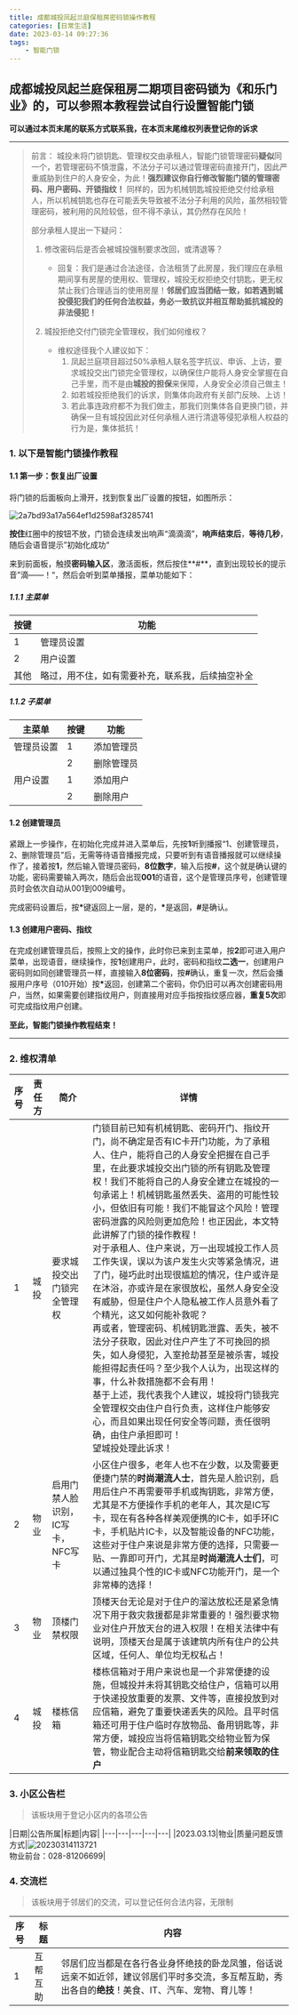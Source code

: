 ```yaml
---
title: 成都城投凤起兰庭保租房密码锁操作教程
categories: [日常生活]
date: 2023-03-14 09:27:36
tags:
    - 智能门锁
---
```


## 成都城投凤起兰庭保租房二期项目密码锁为《和乐门业》的，可以参照本教程尝试自行设置智能门锁

**可以通过本页末尾的联系方式联系我，在本页末尾维权列表登记你的诉求**

---

>前言：
>城投未将门锁钥匙、管理权交由承租人，智能门锁管理密码**疑似**同一个，若管理密码不慎泄露，不法分子可以通过管理密码直接开门，因此严重威胁到住户的人身安全，为此！**强烈建议你自行修改智能门锁的管理密码、用户密码、开锁指纹！**
>同样的，因为机械钥匙城投拒绝交付给承租人，所以机械钥匙也存在可能丢失导致被不法分子利用的风险，虽然相较管理密码，被利用的风险较低，但不得不承认，其仍然存在风险！
>
>部分承租人提出一下疑问：
>1. 修改密码后是否会被城投强制要求改回，或清退等？
>       - 回复：我们是通过合法途径，合法租赁了此房屋，我们理应在承租期间享有房屋的使用权、管理权，城投无权拒绝交付钥匙，更无权禁止我们合理适当的使用房屋！**邻居们应当团结一致，如若遇到城投侵犯我们的任何合法权益，务必一致抗议并相互帮助抵抗城投的非法侵犯！**
>
> 2. 城投拒绝交付门锁完全管理权，我们如何维权？
>       - 维权途径我个人建议如下：
>           1. 凤起兰庭项目超过50%承租人联名签字抗议、申诉、上访，要求城投交出门锁完全管理权，以确保住户能将人身安全掌握在自己手里，而不是由**城投的担保**来保障，人身安全必须自己做主！
>           2. 如若城投拒绝我们的诉求，则集体向政府有关部门反映、上访！
>           3. 若此事连政府都不为我们做主，那我们则集体各自更换门锁，并确保一旦有城投因此对任何承租人进行清退等侵犯承租人权益的行为是，集体抵抗！

### 1. 以下是智能门锁操作教程

#### 1.1 第一步：恢复出厂设置

将门锁的后面板向上滑开，找到恢复出厂设置的按钮，如图所示：

![2a7bd93a17a564ef1d2598af3285741](https://cdn.jsdelivr.net/gh/1949hacker/picgo/2a7bd93a17a564ef1d2598af3285741.jpg)

**按住**红圈中的按钮不放，门锁会连续发出响声“滴滴滴”，**响声结束后**，**等待几秒**，随后会语音提示”初始化成功“

来到前面板，触摸**密码输入区**，激活面板，然后按住**#**，直到出现较长的提示音”滴——！“，然后会听到菜单播报，菜单功能如下：

##### 1.1.1 主菜单

|按键|功能|
|---|---|
|1|管理员设置|
|2|用户设置|
|其他|略过，用不住，如有需要补充，联系我，后续抽空补全|

##### 1.1.2 子菜单

|主菜单|按键|功能|
|---|---|---|
|管理员设置|1|添加管理员|
||2|删除管理员|
|用户设置|1|添加用户|
||2|删除用户

#### 1.2 创建管理员

紧跟上一步操作，在初始化完成并进入菜单后，先按**1**听到播报“1、创建管理员，2、删除管理员”后，无需等待语音播报完成，只要听到有语音播报就可以继续操作了，接着按**1**，然后输入管理员密码，**8位数字**，输入后按<strong>#</strong>，这个就是确认键的功能，密码需要输入两次，随后会出现**001**的语音，这个是管理员序号，创建管理员时会依次自动从001到009编号。

完成密码设置后，按<strong>\*</strong>键返回上一层，是的，<strong>\*</strong>是返回，<strong>#</strong>是确认。

#### 1.3 创建用户密码、指纹

在完成创建管理员后，按照上文的操作，此时你已来到主菜单，按**2**即可进入用户菜单，出现语音，继续操作，按**1**创建用户，此时，密码和指纹**二选一**，创建用户密码则如同创建管理员一样，直接输入**8位密码**，按<strong>#</strong>确认，重复一次，然后会播报用户序号（010开始）按<strong>*</strong>返回，创建第二个密码，你仍旧可以再次创建密码用户，当然，如果需要创建指纹用户，则直接用对应手指按指纹感应器，**重复5次**即可完成指纹用户创建。

**至此，智能门锁操作教程结束！**

---

### 2. 维权清单

|序号|责任方|简介|详情|
|---|---|---|---|
|1|城投|要求城投交出门锁完全管理权|门锁目前已知有机械钥匙、密码开门、指纹开门，尚不确定是否有IC卡开门功能，为了承租人、住户，能将自己的人身安全把握在自己手里，在此要求城投交出门锁的所有钥匙及管理权！我们不能将自己的人身安全建立在城投的一句承诺上！机械钥匙虽然丢失、盗用的可能性较小，但依旧有可能！我们不能冒这个风险！管理密码泄露的风险则更加危险！也正因此，本文特此讲解了门锁的操作教程！<br>对于承租人、住户来说，万一出现城投工作人员工作失误，误以为该户发生火灾等紧急情况，进了门，碰巧此时出现很尴尬的情况，住户或许是在沐浴，亦或许是在家很放松，虽然人身安全没有威胁，但是住户个人隐私被工作人员意外看了个精光，这又如何能补救呢？<br>再或者，管理密码、机械钥匙泄露、丢失，被不法分子获取，因此对住户产生了不可挽回的损失，如人身侵犯，入室抢劫甚至是被杀害，城投能担得起责任吗？至少我个人认为，出现这样的事，什么补救措施都不会有用！<br>基于上述，我代表我个人建议，城投将门锁我完全管理权交由住户自行负责，这样住户能够安心，而且如果出现任何安全等问题，责任很明确，由住户承担即可！<br>望城投处理此诉求！|
|2|物业|启用门禁人脸识别，IC写卡，NFC写卡|小区住户很多，老年人也不在少数，以及需要更便捷门禁的**时尚潮流人士**，首先是人脸识别，启用后住户不再需要带手机或掏钥匙，非常方便，尤其是不方便操作手机的老年人，其次是IC写卡，现在有各种各样美观便携的IC卡，如手环IC卡，手机贴片IC卡，以及智能设备的NFC功能，这些对于住户来说是非常方便的选择，只需要一贴、一靠即可开门，尤其是**时尚潮流人士们**，可以通过独具个性的IC卡或NFC功能开门，是一个非常棒的选择！|
|3|物业|顶楼门禁权限|顶楼天台无论是对于住户的溜达放松还是紧急情况下用于救灾救援都是非常重要的！强烈要求物业对住户开放天台的进入权限！在相关法律中有说明，顶楼天台是属于该建筑内所有住户的公共区域，任何人、单位均无权私占！|
|4|城投|楼栋信箱|楼栋信箱对于用户来说也是一个非常便捷的设施，但城投并未将其钥匙交给住户，信箱可以用于快递投放重要的发票、文件等，直接投放到对应信箱，避免了重要快递丢失的风险。且平时信箱还可用于住户临时存放物品、备用钥匙等，非常方便，城投应当将信箱钥匙交给物业暂为保管，物业配合主动将信箱钥匙交给**前来领取的住户**|

### 3. 小区公告栏

>该板块用于登记小区内的各项公告

|日期|公告所属|标题|内容|
|---|---|---|---|---|
|2023.03.13|物业|质量问题反馈方式|![20230314113721](https://cdn.jsdelivr.net/gh/1949hacker/picgo/20230314113721.png)<br>物业前台：028-81206699|

### 4. 交流栏

>该板块用于邻居们的交流，可以登记任何合法内容，无限制

|序号|标题|内容|
|---|---|---|
|1|互帮互助|邻居们应当都是在各行各业身怀绝技的卧龙凤雏，俗话说远亲不如近邻，建议邻居们平时多交流，多互帮互助，秀出各自的**绝技**！美食、IT、汽车、宠物、育儿等！|